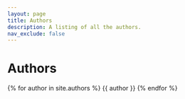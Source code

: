 ```yaml
---
layout: page
title: Authors
description: A listing of all the authors.
nav_exclude: false
---
```


# Authors
{% for author in site.authors %}
{{ author }}
{% endfor %}
